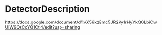 # DetectorDescription
https://docs.google.com/document/d/1vX56kzBmc5JR2Ky1rHyYkQOLbiCwUIW9QzCcYQ1CtI4/edit?usp=sharing
